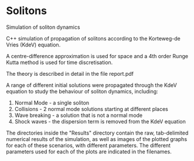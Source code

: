 # Solitons
Simulation of soliton dynamics

C++ simulation of propagation of solitons according to the Korteweg-de Vries (KdeV) equation.

A centre-difference approximation is used for space and a 4th order Runge Kutta method is used for time discretisation.

The theory is described in detail in the file report.pdf

A range of different initial solutions were propagated through the KdeV equation to study the behaviour of soliton dynamics, including:
1. Normal Mode - a single soliton
2. Collisions - 2 normal mode solutions starting at different places
3. Wave breaking - a solution that is not a normal mode
4. Shock waves - the dispersion term is removed from the KdeV equation

The directories inside the "Results" directory contain the raw, tab-delimited numerical results of the simulation, as well as images of the plotted graphs for each of these scenarios, with different parameters. The different parameters used for each of the plots are indicated in the filenames.

